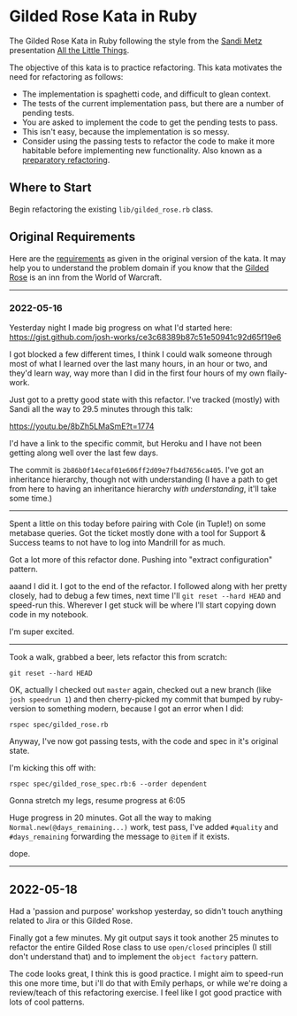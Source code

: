 Gilded Rose Kata in Ruby
========================

The Gilded Rose Kata in Ruby following the style from the [Sandi Metz](https://twitter.com/sandimetz)
presentation [All the Little Things](https://www.youtube.com/watch?v=8bZh5LMaSmE).

The objective of this kata is to practice refactoring. This kata motivates the need for refactoring as follows:

* The implementation is spaghetti code, and difficult to glean context.
* The tests of the current implementation pass, but there are a number of pending tests.
* You are asked to implement the code to get the pending tests to pass.
* This isn't easy, because the implementation is so messy.
* Consider using the passing tests to refactor the code to make it more habitable before implementing new functionality.
Also known as a [preparatory refactoring](http://martinfowler.com/articles/workflowsOfRefactoring/#preparatory).

## Where to Start

Begin refactoring the existing `lib/gilded_rose.rb` class.

## Original Requirements

Here are the [requirements](https://github.com/jimweirich/gilded_rose_kata#original-description-of-the-gilded-rose)
as given in the original version of the kata. It may help you to understand the problem domain if you know
that the [Gilded Rose](http://wowwiki.wikia.com/wiki/Gilded_Rose) is an inn from the World of Warcraft.


-----------------

### 2022-05-16

Yesterday night I made big progress on what I'd started here: https://gist.github.com/josh-works/ce3c68389b87c51e50941c92d65f19e6

I got blocked a few different times, I think I could walk someone through most of what I learned over the last many hours, in an hour or two, and they'd learn way, way more than I did in the first four hours of my own flaily-work.

Just got to a pretty good state with this refactor. I've tracked (mostly) with Sandi all the way to 29.5 minutes through this talk:

https://youtu.be/8bZh5LMaSmE?t=1774

I'd have a link to the specific commit, but Heroku and I have not been getting along well over the last few days.

The commit is `2b86b0f14ecaf01e606ff2d09e7fb4d7656ca405`. I've got an inheritance hierarchy, though not with understanding (I have a path to get from here to having an inheritance hierarchy _with understanding_, it'll take some time.)

----------

Spent a little on this today before pairing with Cole (in Tuple!) on some metabase queries. Got the ticket mostly done with a tool for Support & Success teams to not have to log into Mandrill for as much.

Got a lot more of this refactor done. Pushing into "extract configuration" pattern.

aaand I did it. I got to the end of the refactor. I followed along with her pretty closely, had to debug a few times, next time I'll `git reset --hard HEAD` and speed-run this. Wherever I get stuck will be where I'll start copying down code in my notebook.

I'm super excited.

----------

Took a walk, grabbed a beer, lets refactor this from scratch:

```
git reset --hard HEAD
```


OK, actually I checked out `master` again, checked out a new branch (like `josh speedrun 1`) and then cherry-picked my commit that bumped by ruby-version to something modern, because I got an error when I did:

```
rspec spec/gilded_rose.rb
```

Anyway, I've now got passing tests, with the code and spec in it's original state.

I'm kicking this off with:

```
rspec spec/gilded_rose_spec.rb:6 --order dependent
```

Gonna stretch my legs, resume progress at 6:05

Huge progress in 20 minutes. Got all the way to making `Normal.new(@days_remaining...)` work, test pass, I've added `#quality` and `#days_remaining` forwarding the message to `@item` if it exists.

dope.

---------------------

## 2022-05-18

Had a 'passion and purpose' workshop yesterday, so didn't touch anything related to Jira or this Gilded Rose.

Finally got a few minutes. My git output says it took another 25 minutes to refactor the entire Gilded Rose class to use `open/closed` principles (I still don't understand that) and to implement the `object factory` pattern.

The code looks great, I think this is good practice. I might aim to speed-run this one more time, but i'll do that with Emily perhaps, or while we're doing a review/teach of this refactoring exercise. I feel like I got good practice with lots of cool patterns.
